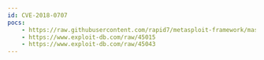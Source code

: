 ```yaml
---
id: CVE-2018-0707
pocs:
    - https://raw.githubusercontent.com/rapid7/metasploit-framework/master/modules/exploits/linux/http/qnap_qcenter_change_passwd_exec.rb
    - https://www.exploit-db.com/raw/45015
    - https://www.exploit-db.com/raw/45043
---
```

